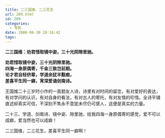 ```yaml
---
title: 二三国维、二三花生
url: 209.html
id: 209
categories:
  - 写到
date: 2006-06-30 20:16:42
tags:
---
```


**二三国维：劝君惜取镜中姿，三十光阴隙里驰。**  
  
**劝君惜取镜中姿，三十光阴隙里驰。  
四海一身原偶寄，千金三致岂前期。  
论才君自轻侪辈，学道余犹半黠痴，  
差喜平生同一癖，宵深爱诵剑南诗。**  
  
王国维二十三岁时小作的一首题友人诗，诗里有对时间的留恋，有对爱好的表达，有对学问的认识，有对自身的看法，有对古人的寄托，有对友情的珍惜。全诗平铺直述却真实可信，不深刻不隽永不意犹未尽仍可感人，这便是真实的力量。  
  
二十三、学道、剑南诗、镜中姿、隙里驰，给我四海一身原偶寄的感觉，爱不可以成癖，爱当然也可以成癖！  
  
二三国维，二三花生，差喜平生同一癖啊！